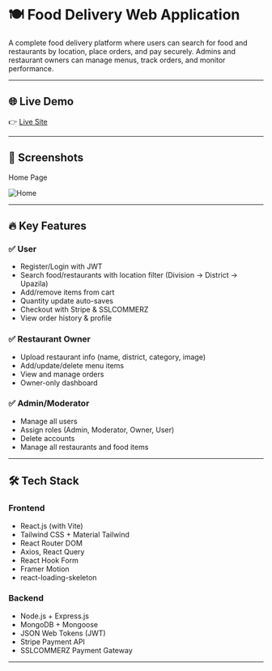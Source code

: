 # 🍽️ Food Delivery Web Application

A complete food delivery platform where users can search for food and restaurants by location, place orders, and pay securely. Admins and restaurant owners can manage menus, track orders, and monitor performance.

---

## 🌐 Live Demo

👉 [Live Site](https://foodhub-d3e1e.web.app/)

---

## 📸 Screenshots
 Home Page 

 ![Home](https://i.ibb.co/JRSSWMgz/image.png) 

---

## 🔥 Key Features

### ✅ User
- Register/Login with JWT
- Search food/restaurants with location filter (Division → District → Upazila)
- Add/remove items from cart
- Quantity update auto-saves
- Checkout with Stripe & SSLCOMMERZ
- View order history & profile

### ✅ Restaurant Owner
- Upload restaurant info (name, district, category, image)
- Add/update/delete menu items
- View and manage orders
- Owner-only dashboard

### ✅ Admin/Moderator
- Manage all users
- Assign roles (Admin, Moderator, Owner, User)
- Delete accounts
- Manage all restaurants and food items

---

## 🛠️ Tech Stack

### Frontend
- React.js (with Vite)
- Tailwind CSS + Material Tailwind
- React Router DOM
- Axios, React Query
- React Hook Form
- Framer Motion
- react-loading-skeleton

### Backend
- Node.js + Express.js
- MongoDB + Mongoose
- JSON Web Tokens (JWT)
- Stripe Payment API
- SSLCOMMERZ Payment Gateway

---



